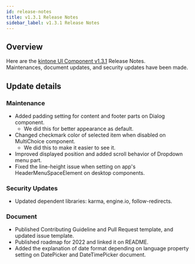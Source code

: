 ```yaml
---
id: release-notes
title: v1.3.1 Release Notes
sidebar_label: v1.3.1 Release Notes
---
```


## Overview

Here are the [kintone UI Component v1.3.1](https://github.com/kintone-labs/kintone-ui-component/releases/tag/v1.3.1) Release Notes.<br/>
Maintenances, document updates, and security updates have been made.

## Update details
### Maintenance
- Added padding setting for content and footer parts on Dialog component.
  - We did this for better appearance as default.
- Changed checkmark color of selected item when disabled on MultiChoice component.
  - We did this to make it easier to see it.
- Improved displayed position and added scroll behavior of Dropdown menu part.
- Fixed the line-height issue when setting on app's HeaderMenuSpaceElement on desktop components.

### Security Updates
- Updated dependent libraries: karma, engine.io, follow-redirects.

### Document
- Published Contributing Guideline and Pull Request template, and updated issue template.
- Published roadmap for 2022 and linked it on README.
- Added the explanation of date format depending on language property setting on DatePicker and DateTimePicker document.